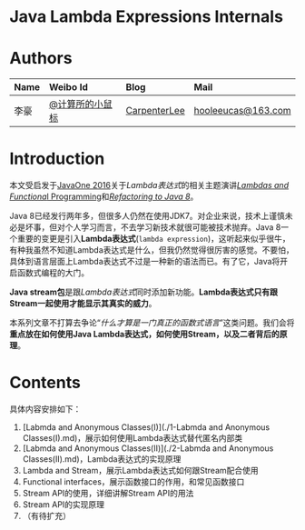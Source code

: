 # Java Lambda Expressions Internals

# Authors

| Name | Weibo Id | Blog | Mail |
|:-----------|:-------------|:-------------|:-----------|
| 李豪 |[@计算所的小鼠标](http://weibo.com/icttinymouse) | [CarpenterLee](http://www.cnblogs.com/CarpenterLee/) | hooleeucas@163.com |

# Introduction

本文受启发于[JavaOne 2016](https://www.oracle.com/javaone/index.html)关于*Lambda表达式*的相关主题演讲[*Lambdas and Functiona*l Programming](https://blogs.oracle.com/thejavatutorials/entry/learn_java_8_lambdas_and)和[*Refactoring to Java 8*](https://blogs.oracle.com/thejavatutorials/entry/javaone_2016_refactoring_your_code)。

Java 8已经发行两年多，但很多人仍然在使用JDK7。对企业来说，技术上谨慎未必是坏事，但对个人学习而言，不去学习新技术就很可能被技术抛弃。Java 8一个重要的变更是引入**Lambda表达式**(`lambda expression`)，这听起来似乎很牛，有种我虽然不知道Lambda表达式是什么，但我仍然觉得很厉害的感觉。不要怕，具体到语言层面上Lambda表达式不过是一种新的语法而已。有了它，Java将开启函数式编程的大门。

**Java stream包**是跟*Lambda表达式*同时添加新功能。**Lambda表达式只有跟Stream一起使用才能显示其真实的威力**。

本系列文章不打算去争论“*什么才算是一门真正的函数式语言*”这类问题。我们会将**重点放在如何使用Java Lambda表达式，如何使用Stream，以及二者背后的原理**。

# Contents

具体内容安排如下：

1. [Labmda and Anonymous Classes(I)](./1-Labmda and Anonymous Classes(I).md)，展示如何使用Lambda表达式替代匿名内部类
2. [Labmda and Anonymous Classes(II)](./2-Labmda and Anonymous Classes(II).md)，Lambda表达式的实现原理
3. Lambda and Stream，展示Lambda表达式如何跟Stream配合使用
4. Functional interfaces，展示函数接口的作用，和常见函数接口
4. Stream API的使用，详细讲解Stream API的用法
5. Stream API的实现原理
6. （有待扩充）




